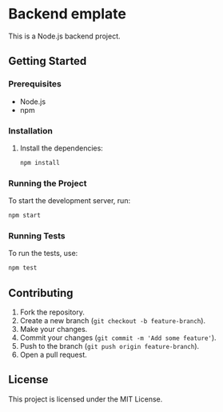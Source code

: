 # Backend emplate

This is a Node.js backend project.

## Getting Started

### Prerequisites

- Node.js
- npm

### Installation
1. Install the dependencies:
    ```bash
    npm install
    ```

### Running the Project

To start the development server, run:
```bash
npm start
```

### Running Tests

To run the tests, use:
```bash
npm test
```

## Contributing

1. Fork the repository.
2. Create a new branch (`git checkout -b feature-branch`).
3. Make your changes.
4. Commit your changes (`git commit -m 'Add some feature'`).
5. Push to the branch (`git push origin feature-branch`).
6. Open a pull request.

## License

This project is licensed under the MIT License.